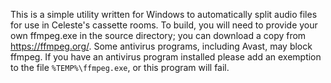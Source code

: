 This is a simple utility written for Windows to automatically split audio files for use in Celeste's cassette rooms. 
To build, you will need to provide your own ffmpeg.exe in the source directory; you can download a copy from https://ffmpeg.org/.
Some antivirus programs, including Avast, may block ffmpeg.
If you have an antivirus program installed please add an exemption to the file `%TEMP%\ffmpeg.exe`, or this program will fail.